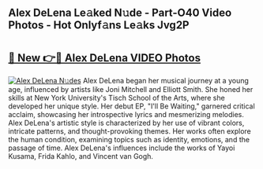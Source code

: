 ## Alex DeLena Le𝚊ked N𝚞de - Part-O40 Video Photos - Hot Onlyf𝚊ns Le𝚊ks Jvg2P

# <h2><a href="http://ab55457.deff.icu/?id=Alex+DeLena">🔗 New 👉🔴 Alex DeLena VIDEO Photos</a></h2>

[![Alex DeLena N𝚞des](https://i.imgur.com/rIISA9y.gif)](http://ab55457.deff.icu/?id=Alex+DeLena)
Alex DeLena began her musical journey at a young age, influenced by artists like Joni Mitchell and Elliott Smith. She honed her skills at New York University's Tisch School of the Arts, where she developed her unique style. Her debut EP, "I'll Be Waiting," garnered critical acclaim, showcasing her introspective lyrics and mesmerizing melodies. Alex DeLena's artistic style is characterized by her use of vibrant colors, intricate patterns, and thought-provoking themes. Her works often explore the human condition, examining topics such as identity, emotions, and the passage of time. Alex DeLena's influences include the works of Yayoi Kusama, Frida Kahlo, and Vincent van Gogh.
